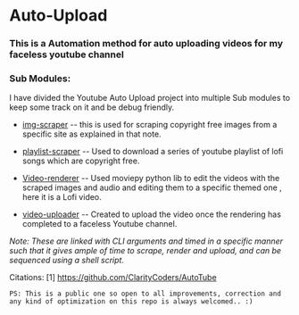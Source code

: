 # Auto-Upload


### This is a Automation method for auto uploading videos for my faceless youtube channel 


### Sub Modules:

I have divided the Youtube Auto Upload project into multiple Sub modules to keep some track on it and be debug friendly.

-  [img-scraper](Py-Video-creator/img-scraper.py) -- this is used for scraping copyright free images from a specific site as explained in that note.

- [playlist-scraper](Py-Video-creator/playlist-scraper.py) -- Used to download a series of youtube playlist of lofi songs which are copyright free.

- [Video-renderer](Py-video-creator/video-renderer.py) -- Used moviepy python lib to edit the videos with the scraped images and audio and editing them to a specific themed one , here it is a Lofi video.

-  [video-uploader](video-uploader.py) -- Created to upload the video once the rendering has completed to a faceless Youtube channel.

_Note: These are linked with CLI arguments and timed in a specific manner such that
 it gives ample of time to scrape, render and upload, and can be sequenced using a shell script._

Citations:
[1] https://github.com/ClarityCoders/AutoTube

```PS: This is a public one so open to all improvements, correction and```
	```any kind of optimization on this repo is always welcomed.. :)```

